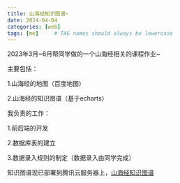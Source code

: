 ```yaml
---
title: 山海经知识图谱~
date: 2024-04-04
categories: [web]
tags: [me]     # TAG names should always be lowercase
---
```


2023年3月~6月帮同学做的一个山海经相关的课程作业~

主要包括：

1.山海经的地图（百度地图）

2.山海经的知识图谱（基于echarts）

我负责的工作：

1.前后端的开发

2.数据库表的建立

3.数据录入规则的制定（数据录入由同学完成）

知识图谱现已部署到腾讯云服务器上，[山海经知识图谱](https://111.229.114.22/#/knowledge/godmind)